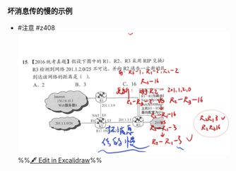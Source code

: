 ### 坏消息传的慢的示例
- #注意  #z408 ![](attachments/%E8%B7%9D%E7%A6%BB%E5%90%91%E9%87%8F%E8%B7%AF%E7%94%B1%E7%AE%97%E6%B3%95%E4%B9%8BRIP%E5%8D%8F%E8%AE%AE%202022-10-12%2020.05.36.excalidraw.svg)
%%[🖋 Edit in Excalidraw](attachments/%E8%B7%9D%E7%A6%BB%E5%90%91%E9%87%8F%E8%B7%AF%E7%94%B1%E7%AE%97%E6%B3%95%E4%B9%8BRIP%E5%8D%8F%E8%AE%AE%202022-10-12%2020.05.36.excalidraw.md)%%